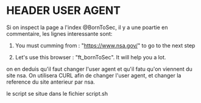 # HEADER USER AGENT

Si on inspect la page a l'index @BornToSec, il y a une poartie en commentaire, les lignes interessante sont:
1) You must cumming from : "https://www.nsa.gov/" to go to the next step
 
 2) Let's use this browser : "ft_bornToSec". It will help you a lot.
 
 on en deduis qu'il faut changer l'user agent et qu'il fatu qu'on viennent du site nsa. On utilisera CURL afin de changer l'user agent, et changer la reference du site anterieur par nsa.
 
 le script se situe dans le fichier script.sh

